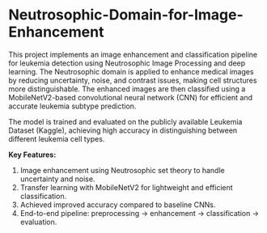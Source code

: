 # Neutrosophic-Domain-for-Image-Enhancement
This project implements an image enhancement and classification pipeline for leukemia detection using Neutrosophic Image Processing and deep learning. The Neutrosophic domain is applied to enhance medical images by reducing uncertainty, noise, and contrast issues, making cell structures more distinguishable. The enhanced images are then classified using a MobileNetV2-based convolutional neural network (CNN) for efficient and accurate leukemia subtype prediction.

The model is trained and evaluated on the publicly available Leukemia Dataset (Kaggle), achieving high accuracy in distinguishing between different leukemia cell types.

**Key Features:**
1. Image enhancement using Neutrosophic set theory to handle uncertainty and noise.
2. Transfer learning with MobileNetV2 for lightweight and efficient classification.
3. Achieved improved accuracy compared to baseline CNNs.
4. End-to-end pipeline: preprocessing → enhancement → classification → evaluation.
